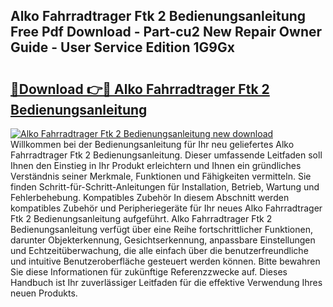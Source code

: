 ## Alko Fahrradtrager Ftk 2 Bedienungsanleitung Free Pdf Download - Part-cu2 New Repair Owner Guide - User Service Edition 1G9Gx

# <h2><a href="http://df5g90h.blite.top/?on=Alko+Fahrradtrager+Ftk+2+Bedienungsanleitung">🔗Download 👉🔴 Alko Fahrradtrager Ftk 2 Bedienungsanleitung</a></h2>

[![Alko Fahrradtrager Ftk 2 Bedienungsanleitung new download](https://i.imgur.com/lujVjoI.png)](http://df5g90h.blite.top/?on=Alko+Fahrradtrager+Ftk+2+Bedienungsanleitung)
Willkommen bei der Bedienungsanleitung für Ihr neu geliefertes Alko Fahrradtrager Ftk 2 Bedienungsanleitung. Dieser umfassende Leitfaden soll Ihnen den Einstieg in Ihr Produkt erleichtern und Ihnen ein gründliches Verständnis seiner Merkmale, Funktionen und Fähigkeiten vermitteln. Sie finden Schritt-für-Schritt-Anleitungen für Installation, Betrieb, Wartung und Fehlerbehebung. Kompatibles Zubehör In diesem Abschnitt werden kompatibles Zubehör und Peripheriegeräte für Ihr neues Alko Fahrradtrager Ftk 2 Bedienungsanleitung aufgeführt. Alko Fahrradtrager Ftk 2 Bedienungsanleitung verfügt über eine Reihe fortschrittlicher Funktionen, darunter Objekterkennung, Gesichtserkennung, anpassbare Einstellungen und Echtzeitüberwachung, die alle einfach über die benutzerfreundliche und intuitive Benutzeroberfläche gesteuert werden können. Bitte bewahren Sie diese Informationen für zukünftige Referenzzwecke auf. Dieses Handbuch ist Ihr zuverlässiger Leitfaden für die effektive Verwendung Ihres neuen Produkts.
